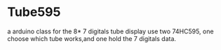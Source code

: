 # Tube595
a arduino class for the 8* 7 digitals tube display use two 74HC595, one choose which tube works,and one hold the 7 digitals data. 
